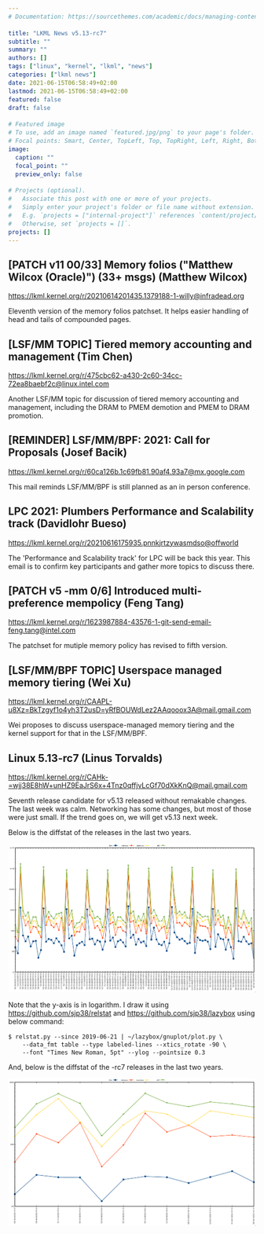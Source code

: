 ```yaml
---
# Documentation: https://sourcethemes.com/academic/docs/managing-content/

title: "LKML News v5.13-rc7"
subtitle: ""
summary: ""
authors: []
tags: ["linux", "kernel", "lkml", "news"]
categories: ["lkml news"]
date: 2021-06-15T06:58:49+02:00
lastmod: 2021-06-15T06:58:49+02:00
featured: false
draft: false

# Featured image
# To use, add an image named `featured.jpg/png` to your page's folder.
# Focal points: Smart, Center, TopLeft, Top, TopRight, Left, Right, BottomLeft, Bottom, BottomRight.
image:
  caption: ""
  focal_point: ""
  preview_only: false

# Projects (optional).
#   Associate this post with one or more of your projects.
#   Simply enter your project's folder or file name without extension.
#   E.g. `projects = ["internal-project"]` references `content/project/deep-learning/index.md`.
#   Otherwise, set `projects = []`.
projects: []
---
```


[PATCH v11 00/33] Memory folios ("Matthew Wilcox (Oracle)") (33+ msgs) (Matthew Wilcox)
---------------------------------------------------------------------------------------

https://lkml.kernel.org/r/20210614201435.1379188-1-willy@infradead.org

Eleventh version of the memory folios patchset.  It helps easier handling of
head and tails of compounded pages.


[LSF/MM TOPIC] Tiered memory accounting and management (Tim Chen)
-----------------------------------------------------------------

https://lkml.kernel.org/r/475cbc62-a430-2c60-34cc-72ea8baebf2c@linux.intel.com

Another LSF/MM topic for discussion of tiered memory accounting and management,
including the DRAM to PMEM demotion and PMEM to DRAM promotion.


[REMINDER] LSF/MM/BPF: 2021: Call for Proposals (Josef Bacik)
-------------------------------------------------------------

https://lkml.kernel.org/r/60ca126b.1c69fb81.90af4.93a7@mx.google.com

This mail reminds LSF/MM/BPF is still planned as an in person conference.


LPC 2021: Plumbers Performance and Scalability track (Davidlohr Bueso)
----------------------------------------------------------------------

https://lkml.kernel.org/r/20210616175935.pnnkjrtzywasmdso@offworld

The 'Performance and Scalability track' for LPC will be back this year.  This
email is to confirm key participants and gather more topics to discuss there.


[PATCH v5 -mm 0/6] Introduced multi-preference mempolicy (Feng Tang)
--------------------------------------------------------------------

https://lkml.kernel.org/r/1623987884-43576-1-git-send-email-feng.tang@intel.com

The patchset for mutiple memory policy has revised to fifth version.


[LSF/MM/BPF TOPIC] Userspace managed memory tiering (Wei Xu)
------------------------------------------------------------

https://lkml.kernel.org/r/CAAPL-u8Xz=BkTzgyf1o4yh3T2usD=yRfBOUWdLez2AAqooox3A@mail.gmail.com

Wei proposes to discuss userspace-managed memory tiering and the kernel support
for that in the LSF/MM/BPF.


Linux 5.13-rc7 (Linus Torvalds)
-------------------------------

https://lkml.kernel.org/r/CAHk-=wjj38E8hW+unHZ9EaJrS6x+4Tnz0qffjvLcGf70dXkKnQ@mail.gmail.com

Seventh release candidate for v5.13 released without remakable changes.  The
last week was calm.  Networking has some changes, but most of those were just
small.  If the trend goes on, we will get v5.13 next week.

Below is the diffstat of the releases in the last two years.

![Kernel release stat](/img/kernel_release_stat/v5.2-rc7..v5.13-rc7.png)

Note that the y-axis is in logarithm.  I draw it using
https://github.com/sjp38/relstat and https://github.com/sjp38/lazybox using
below command:

    $ relstat.py --since 2019-06-21 | ~/lazybox/gnuplot/plot.py \
	    --data_fmt table --type labeled-lines --xtics_rotate -90 \
	    --font "Times New Roman, 5pt" --ylog --pointsize 0.3


And, below is the diffstat of the -rc7 releases in the last two years.

![rc2 release stat](/img/kernel_release_stat/v5.13-rc7-only.png)
